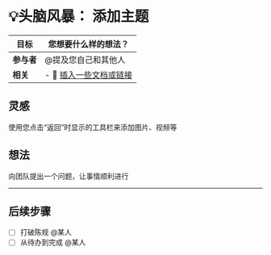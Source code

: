 # 💡头脑风暴： 添加主题

| **目标**  | 您想要什么样的想法？              |
| ------- | ----------------------- |
| **参与者** | @提及您自己和其他人              |
| **相关**  | - 🔗 [插入一些文档或链接]() |

## 灵感

使用您点击“返回”时显示的工具栏来添加图片、视频等


## 想法

向团队提出一个问题，让事情顺利进行

----------
## 后续步骤

- [ ] 打破陈规 @某人
- [ ] 从待办到完成 @某人
